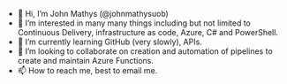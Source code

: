 - 👋 Hi, I’m John Mathys (@johnmathysuob)
- 👀 I’m interested in many many things including but not limited to Continuous Delivery, infrastructure as code, Azure, C# and PowerShell.
- 🌱 I’m currently learning GitHub (very slowly), APIs.
- 💞️ I’m looking to collaborate on creation and automation of pipelines to create and maintain Azure Functions.
- 📫 How to reach me, best to email me.

<!---
johnmathysuob/johnmathysuob is a ✨ special ✨ repository because its `README.md` (this file) appears on your GitHub profile.
You can click the Preview link to take a look at your changes.
--->
